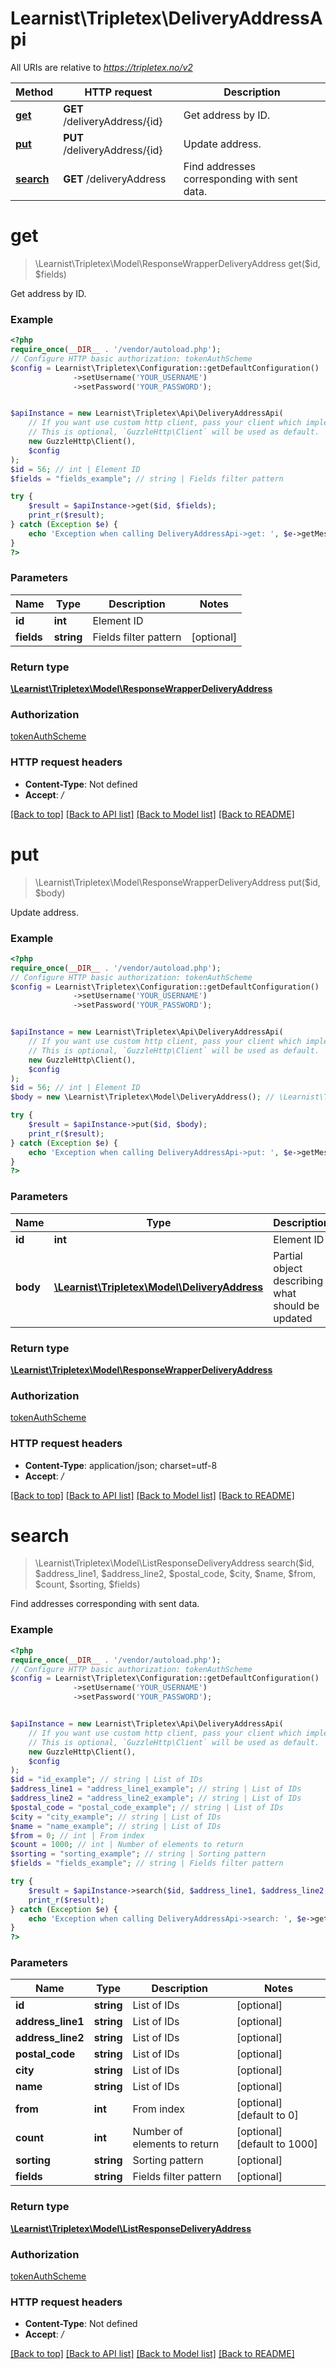 # Learnist\Tripletex\DeliveryAddressApi

All URIs are relative to *https://tripletex.no/v2*

Method | HTTP request | Description
------------- | ------------- | -------------
[**get**](DeliveryAddressApi.md#get) | **GET** /deliveryAddress/{id} | Get address by ID.
[**put**](DeliveryAddressApi.md#put) | **PUT** /deliveryAddress/{id} | Update address.
[**search**](DeliveryAddressApi.md#search) | **GET** /deliveryAddress | Find addresses corresponding with sent data.

# **get**
> \Learnist\Tripletex\Model\ResponseWrapperDeliveryAddress get($id, $fields)

Get address by ID.

### Example
```php
<?php
require_once(__DIR__ . '/vendor/autoload.php');
// Configure HTTP basic authorization: tokenAuthScheme
$config = Learnist\Tripletex\Configuration::getDefaultConfiguration()
              ->setUsername('YOUR_USERNAME')
              ->setPassword('YOUR_PASSWORD');


$apiInstance = new Learnist\Tripletex\Api\DeliveryAddressApi(
    // If you want use custom http client, pass your client which implements `GuzzleHttp\ClientInterface`.
    // This is optional, `GuzzleHttp\Client` will be used as default.
    new GuzzleHttp\Client(),
    $config
);
$id = 56; // int | Element ID
$fields = "fields_example"; // string | Fields filter pattern

try {
    $result = $apiInstance->get($id, $fields);
    print_r($result);
} catch (Exception $e) {
    echo 'Exception when calling DeliveryAddressApi->get: ', $e->getMessage(), PHP_EOL;
}
?>
```

### Parameters

Name | Type | Description  | Notes
------------- | ------------- | ------------- | -------------
 **id** | **int**| Element ID |
 **fields** | **string**| Fields filter pattern | [optional]

### Return type

[**\Learnist\Tripletex\Model\ResponseWrapperDeliveryAddress**](../Model/ResponseWrapperDeliveryAddress.md)

### Authorization

[tokenAuthScheme](../../README.md#tokenAuthScheme)

### HTTP request headers

 - **Content-Type**: Not defined
 - **Accept**: */*

[[Back to top]](#) [[Back to API list]](../../README.md#documentation-for-api-endpoints) [[Back to Model list]](../../README.md#documentation-for-models) [[Back to README]](../../README.md)

# **put**
> \Learnist\Tripletex\Model\ResponseWrapperDeliveryAddress put($id, $body)

Update address.

### Example
```php
<?php
require_once(__DIR__ . '/vendor/autoload.php');
// Configure HTTP basic authorization: tokenAuthScheme
$config = Learnist\Tripletex\Configuration::getDefaultConfiguration()
              ->setUsername('YOUR_USERNAME')
              ->setPassword('YOUR_PASSWORD');


$apiInstance = new Learnist\Tripletex\Api\DeliveryAddressApi(
    // If you want use custom http client, pass your client which implements `GuzzleHttp\ClientInterface`.
    // This is optional, `GuzzleHttp\Client` will be used as default.
    new GuzzleHttp\Client(),
    $config
);
$id = 56; // int | Element ID
$body = new \Learnist\Tripletex\Model\DeliveryAddress(); // \Learnist\Tripletex\Model\DeliveryAddress | Partial object describing what should be updated

try {
    $result = $apiInstance->put($id, $body);
    print_r($result);
} catch (Exception $e) {
    echo 'Exception when calling DeliveryAddressApi->put: ', $e->getMessage(), PHP_EOL;
}
?>
```

### Parameters

Name | Type | Description  | Notes
------------- | ------------- | ------------- | -------------
 **id** | **int**| Element ID |
 **body** | [**\Learnist\Tripletex\Model\DeliveryAddress**](../Model/DeliveryAddress.md)| Partial object describing what should be updated | [optional]

### Return type

[**\Learnist\Tripletex\Model\ResponseWrapperDeliveryAddress**](../Model/ResponseWrapperDeliveryAddress.md)

### Authorization

[tokenAuthScheme](../../README.md#tokenAuthScheme)

### HTTP request headers

 - **Content-Type**: application/json; charset=utf-8
 - **Accept**: */*

[[Back to top]](#) [[Back to API list]](../../README.md#documentation-for-api-endpoints) [[Back to Model list]](../../README.md#documentation-for-models) [[Back to README]](../../README.md)

# **search**
> \Learnist\Tripletex\Model\ListResponseDeliveryAddress search($id, $address_line1, $address_line2, $postal_code, $city, $name, $from, $count, $sorting, $fields)

Find addresses corresponding with sent data.

### Example
```php
<?php
require_once(__DIR__ . '/vendor/autoload.php');
// Configure HTTP basic authorization: tokenAuthScheme
$config = Learnist\Tripletex\Configuration::getDefaultConfiguration()
              ->setUsername('YOUR_USERNAME')
              ->setPassword('YOUR_PASSWORD');


$apiInstance = new Learnist\Tripletex\Api\DeliveryAddressApi(
    // If you want use custom http client, pass your client which implements `GuzzleHttp\ClientInterface`.
    // This is optional, `GuzzleHttp\Client` will be used as default.
    new GuzzleHttp\Client(),
    $config
);
$id = "id_example"; // string | List of IDs
$address_line1 = "address_line1_example"; // string | List of IDs
$address_line2 = "address_line2_example"; // string | List of IDs
$postal_code = "postal_code_example"; // string | List of IDs
$city = "city_example"; // string | List of IDs
$name = "name_example"; // string | List of IDs
$from = 0; // int | From index
$count = 1000; // int | Number of elements to return
$sorting = "sorting_example"; // string | Sorting pattern
$fields = "fields_example"; // string | Fields filter pattern

try {
    $result = $apiInstance->search($id, $address_line1, $address_line2, $postal_code, $city, $name, $from, $count, $sorting, $fields);
    print_r($result);
} catch (Exception $e) {
    echo 'Exception when calling DeliveryAddressApi->search: ', $e->getMessage(), PHP_EOL;
}
?>
```

### Parameters

Name | Type | Description  | Notes
------------- | ------------- | ------------- | -------------
 **id** | **string**| List of IDs | [optional]
 **address_line1** | **string**| List of IDs | [optional]
 **address_line2** | **string**| List of IDs | [optional]
 **postal_code** | **string**| List of IDs | [optional]
 **city** | **string**| List of IDs | [optional]
 **name** | **string**| List of IDs | [optional]
 **from** | **int**| From index | [optional] [default to 0]
 **count** | **int**| Number of elements to return | [optional] [default to 1000]
 **sorting** | **string**| Sorting pattern | [optional]
 **fields** | **string**| Fields filter pattern | [optional]

### Return type

[**\Learnist\Tripletex\Model\ListResponseDeliveryAddress**](../Model/ListResponseDeliveryAddress.md)

### Authorization

[tokenAuthScheme](../../README.md#tokenAuthScheme)

### HTTP request headers

 - **Content-Type**: Not defined
 - **Accept**: */*

[[Back to top]](#) [[Back to API list]](../../README.md#documentation-for-api-endpoints) [[Back to Model list]](../../README.md#documentation-for-models) [[Back to README]](../../README.md)

